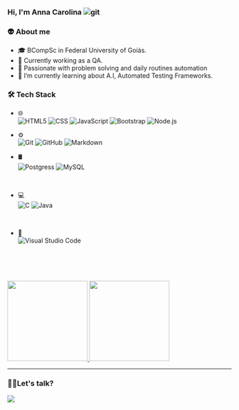 ### Hi, I'm Anna Carolina ![git](https://user-images.githubusercontent.com/40298607/114101347-fc966680-989b-11eb-8342-1148bd1a3aa9.gif)



<h3>👽 About me</h3>

- 🎓   BCompSc in Federal University of Goiás.
- 💼   Currently working as a QA.
- 💓  Passionate with problem solving and daily routines automation
- 🌱 I’m currently learning about A.I, Automated Testing Frameworks.

<h3>🛠 Tech Stack</h3>

- 🌐<br>
  ![HTML5](https://img.shields.io/badge/HTML5-E34F26?style=for-the-badge&logo=html5&logoColor=white)
  ![CSS](https://img.shields.io/badge/CSS-239120?&style=for-the-badge&logo=css3&logoColor=white)
  ![JavaScript](https://img.shields.io/badge/JavaScript-F7DF1E?style=for-the-badge&logo=javascript&logoColor=black)
  ![Bootstrap](https://img.shields.io/badge/Bootstrap-563D7C?style=for-the-badge&logo=bootstrap&logoColor=white)
  ![Node.js](https://img.shields.io/badge/Node.js-43853D?style=for-the-badge&logo=node.js&logoColor=white)
  <br>

- ⚙️<br>
  ![Git](https://img.shields.io/badge/Git-F05032?style=for-the-badge&logo=git&logoColor=white)
  ![GitHub](https://img.shields.io/badge/GitHub-100000?style=for-the-badge&logo=github&logoColor=white)
  ![Markdown](https://img.shields.io/badge/Markdown-000000?style=for-the-badge&logo=markdown&logoColor=white)
  <br>

 - 🛢<br>
  ![Postgress](https://img.shields.io/badge/PostgreSQL-316192?style=for-the-badge&logo=postgresql&logoColor=white)
  ![MySQL](https://img.shields.io/badge/MySQL-00000F?style=for-the-badge&logo=mysql&logoColor=white)
  <br>

  - 💻<br>
 ![C](https://img.shields.io/badge/C-00599C?style=for-the-badge&logo=c&logoColor=white)
 ![Java](https://img.shields.io/badge/Java-ED8B00?style=for-the-badge&logo=java&logoColor=white)
 <br> 

  - 🔧<br>
  ![Visual Studio Code](https://img.shields.io/badge/Visual_Studio_Code-0078D4?style=for-the-badge&logo=visual%20studio%20code&logoColor=white)
  <br>

<br>

<br>
<br>

<a href="https://github.com/accorado">
  <img height="180em" src="https://github-readme-stats.vercel.app/api?username=accorado&theme=dark&show_icons=true" />
  <img height="180em" src="https://github-readme-stats.vercel.app/api/top-langs/?username=accorado&theme=dark&layout=compact" />
</a>



---

<h3> 🤝🏻Let's talk?</h3>
<p align="center">

[<img src="https://img.shields.io/badge/linkedin-%230077B5.svg?&style=for-the-badge&logo=linkedin&logoColor=white" />](https://www.linkedin.com/in/accorado)
